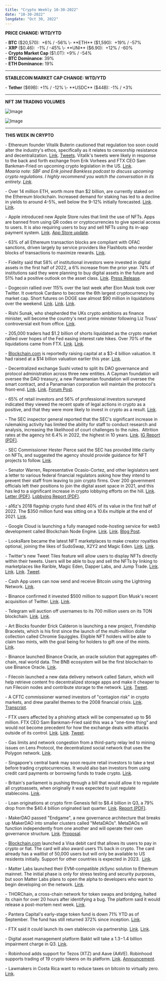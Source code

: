 ```yaml
---
title: "Crypto Weekly 10-30-2022"
date: "10-30-2022"
longdate: "Oct 30, 2022"
---
```


**PRICE CHANGE: WTD/YTD**

\- **BTC** ($20,570):  +6% / -56%  
\- **ETH** ($1,590):  +19% / -57%  
\- **XRP** ($0.46):  -1% / -45%  
\- **UNI** ($6.90):  +12% / -60%  
\- **Crypto Market Cap** ($1.0T): +9% / -54%  
\- **BTC Dominance**: 39%  
\- **ETH Dominance:** 19% 



---

**STABLECOIN MARKET CAP CHANGE: WTD/YTD**

\- **Tether** ($69B): +1% / -12%  
\- **USDC** ($44B): -1% / +3%



---

**NFT 3M TRADING VOLUMES**

![Image](/images/10-30-2022-1.png)

![Image](/images/10-30-2022-2.png)

---

**THIS WEEK IN CRYPTO**

\- Ethereum founder Vitalik Buterin cautioned that regulation too soon could alter the industry's ethos, specifically as it relates to censorship resistance and decentralization. [Link](https://decrypt.co/113168/ethereum-founder-vitalik-buterin-crypto-industry-shouldnt-be-enthusiastically-pursuing-institutional-capital). [Tweets](https://twitter.com/VitalikButerin/status/1586560123287506944). Vitalik's tweets were likely in response to the back and forth exchange from Erik Vorhees and FTX CEO Sam Bankman-Fried on upcoming crypto legislation in the US. [Link](https://decrypt.co/112692/sbf-addresses-backlash-revises-his-crypto-standards-proposal).  
*Maaria note: SBF and Erik joined Bankless podcast to discuss upcoming crypto regulations. I highly recommend you watch the conversation in its entirety. [Link](https://www.youtube.com/watch?v=Ytaa_5liwMA).*  
  
\- Over 14 million ETH, worth more than $2 billion, are currently staked on the Ethereum blockchain. Increased demand for staking has led to a decline in yields to around 4-5%, well below the 9-12% initially forecasted. [Link](https://www.coindesk.com/markets/2022/10/31/surging-popularity-of-ethereum-staking-keeps-lid-on-yields/). [Link](https://www.coinbase.com/institutional/research-insights/research/monthly-outlook/post-merge-metrics-october-2022).  
  
\- Apple introduced new Apple Store rules that limit the use of NFTs. Apps are banned from using QR codes or cryptocurrencies to give special access to users. It is also requiring users to buy and sell NFTs using its in-app payment system. [Link](https://thedefiant.io/apple-nft-app-policy). [App Store update](https://developer.apple.com/news/?id=xk8d7p8c).  
  
\- 63% of all Ethereum transaction blocks are compliant with OFAC sanctions, driven largely by service providers like Flashbots who reorder blocks of transactions to maximize rewards. [Link](https://www.theblock.co/post/180158/63-of-ethereum-transaction-blocks-are-now-ofac-compliant).  
  
\- Fidelity said that 58% of institutional investors were invested in digital assets in the first half of 2022, a 6% increase from the prior year. 74% of institutions said they were planning to buy digital assets in the future and 51% had a positive outlook on the asset class. [Link](https://decrypt.co/113024/institutions-are-still-bullish-on-crypto-fidelity-survey). [Press Release](https://www.businesswire.com/news/home/20221027005070/en/Fidelity-Digital-AssetsSM-Research-Finds-Increased-Adoption-of-Digital-Assets-Among-Institutional-Investors-in-U.S.-and-Europe).  
  
\- Dogecoin rallied over 115% over the last week after Elon Musk took over Twitter. It overtook Cardano to become the 6th largest cryptocurrency by market cap. Short futures on DOGE saw almost $90 million in liquidations over the weekend. [Link](https://www.coindesk.com/markets/2022/10/31/dogecoin-futures-rack-up-nearly-90m-in-liquidations-over-weekend-in-unusual-move/). [Link](https://www.theblock.co/post/181171/dogecoin-rallies-after-elon-musks-twitter-takeover). [Link](https://www.coindesk.com/business/2022/10/29/dogecoin-replaces-cardano-as-6th-largest-cryptocurrency/).  
  
\- Rishi Sunak, who shepherded the UKs crypto ambitions as finance minister, will become the country's next prime minister following Liz Truss' controversial exit from office. [Link](https://www.bloomberg.com/news/articles/2022-10-28/uk-crypto-under-sunak-industry-seeks-stablecoin-progress-clarity).  
  
\- 205,000 traders had $1.2 billion of shorts liquidated as the crypto market rallied over hopes of the Fed easing interest rate hikes. Over 70% of the liquidations came from FTX. [Link](https://www.theblock.co/post/180054/crypto-traders-hit-by-1-2-billion-worth-of-short-liquidations-since-tuesday). [Link](https://www.coindesk.com/markets/2022/10/28/market-wrap-bitcoin-heads-for-best-week-in-3-months/).  
  
\- [Blockchain.com](http://blockchain.com/) is reportedly raising capital at a $3-4 billion valuation. It had raised at a $14 billion valuation earlier this year. [Link](https://www.bloomberg.com/news/articles/2022-10-26/blockchain-com-in-talks-to-raise-funds-at-shrunken-valuation).  
  
\- Decentralized exchange Sushi voted to split its DAO governance and protocol administration across three new entities. A Cayman foundation will oversee the DAO treasury, a new Panamanian foundation will oversee the smart contract, and a Panamanian corporation will maintain the protocol's front-end. [Link](https://www.theblock.co/post/179986/sushi-dao-agrees-to-implement-a-new-corporate-legal-structure). [Link](https://www.coindesk.com/business/2022/10/26/crypto-exchange-sushiswap-approves-restructuring-will-create-three-firms-for-dao/). [Forum Post](https://forum.sushi.com/t/recommendation-for-sushi-legal-structure/11158).  
  
\- 65% of retail investors and 56% of professional investors surveyed indicated they viewed the recent spate of legal actions in crypto as a positive, and that they were more likely to invest in crypto as a result. [Link](https://www.bloomberg.com/news/articles/2022-10-24/crypto-is-more-attractive-as-sec-gets-aggressive-investors-say).  
  
\- The SEC inspector general reported that the SEC's significant increase in rulemaking activity has limited the ability for staff to conduct research and analysis, increasing the likelihood of court challenges to the rules.  Attrition rates at the agency hit 6.4% in 2022, the highest in 10 years. [Link](https://www.politico.com/news/2022/10/19/wall-street-regulators-sweeping-agenda-strains-sec-staffers-00062521). [IG Report (PDF)](https://www.sec.gov/files/inspector-generals-statement-sec-mgmt-and-perf-challenges-october-2022.pdf).  
  
\- SEC Commissioner Hester Pierce said the SEC has provided little clarity on NFTs, and suggested the agency should provide guidance for NFT projects to follow. [Link](https://decrypt.co/113090/sec-hester-peirce-nft-regulation-bored-ape).  
  
\- Senator Warren, Representative Ocasio-Cortez, and other legislators sent a letter to various federal financial regulators asking how they intend to prevent their staff from leaving to join crypto firms. Over 200 government officials left their positions to join the digital asset space in 2021, and this has led to a significant increase in crypto lobbying efforts on the hill. [Link](https://www.theblock.co/post/179692/warren-aoc-lead-progressive-letter-to-regulators-on-crypto-industry-revolving-door). [Letter (PDF)](https://www.warren.senate.gov/imo/media/doc/10.24%20Letters%20to%20Regulators%20re%20Crypto%20Revolving%20Door.pdf). [Lobbying Report (PDF)](https://www.techtransparencyproject.org/sites/default/files/Crypto-Revolving-Door-Report.pdf).  
  
\- a16z's 2018 flagship crypto fund shed 40% of its value in the first half of 2022. The $350 million fund was sitting on a 10.6x multiple at the end of 2021. [Link](https://www.wsj.com/articles/andreessen-horowitz-went-all-in-on-crypto-at-the-worst-possible-time-11666769270?mod=djemalertNEWS).  
  
\- Google Cloud is launching a fully managed node-hosting service for web3 development called Blockchain Node Engine. [Link](https://www.coindesk.com/tech/2022/10/27/google-introduces-cloud-based-blockchain-node-service-for-ethereum/). [Link](https://techcrunch.com/2022/10/27/google-cloud-gets-into-web3-act-with-managed-blockchain-node-service/). [Blog Post](https://cloud.google.com/blog/products/infrastructure-modernization/introducing-blockchain-node-engine).  
  
\- LooksRare became the latest NFT marketplaces to make creator royalties optional, joining the likes of SudoSwap, X2Y2 and Magic Eden. [Link](https://www.theblock.co/post/180427/looksrare-becomes-latest-nft-marketplace-to-nix-royalties-exclusive). [Link](https://decrypt.co/113021/nft-marketplace-looksrare-zero-royalties).  
  
\- Twitter's new Tweet Tiles feature will allow users to display NFTs directly within their tweets. Users will be able to buy and sell the NFTs by linking to marketplaces like Rarible, Magic Eden, Dapper Labs, and Jump Trade. [Link](https://decrypt.co/113007/twitter-buy-sell-nfts-tweets-magic-eden-dapper-rarible). [Link](https://www.bloomberg.com/news/articles/2022-10-29/how-elon-musk-can-add-crypto-nft-transactions-on-twitter). [Link](https://decrypt.co/113007/twitter-buy-sell-nfts-tweets-magic-eden-dapper-rarible). [Tweet](https://twitter.com/TwitterDev/status/1585707921433923585?s=20&t=kRHzhxcFn2_ncObt4oHU1A).  
  
\- Cash App users can now send and receive Bitcoin using the Lightning Network. [Link](https://decrypt.co/112862/cash-app-send-receive-bitcoin-via-lightning).  
  
\- Binance confirmed it invested $500 million to support Elon Musk's recent acquisition of Twitter. [Link](https://www.theblock.co/post/180752/binance-confirmed-as-investor-in-twitter-takeover-as-musk-reportedly-plans-to-take-reins-as-ceo). [Link](https://decrypt.co/113052/crypto-exchange-binance-confirms-500m-investment-musks-twitter-takeover).  
  
\- Telegram will auction off usernames to its 700 million users on its TON blockchain. [Link](https://techcrunch.com/2022/10/27/telegram-announces-username-auctions-on-ton-blockchain/). [Link](https://decrypt.co/113015/telegram-launches-username-auction-using-ton-blockchain).  
  
\- Art Blocks founder Erick Calderon is launching a new project, Friendship Bracelets, which is his first since the launch of the multi-million dollar collection called Chromie Squiggles. Eligible NFT holders will be able to claim two mints, with the goal being for holders to gift one of the mints. [Link](https://www.theblock.co/post/179636/art-blocks-founder-announces-friendship-bracelet-nft-airdrop).  
  
\- Binance launched Binance Oracle, an oracle solution that aggregates off-chain, real world data. The BNB ecosystem will be the first blockchain to use Binance Oracle. [Link](https://www.theblock.co/post/180042/binance-releases-oracle-service-on-bnb-chain-rivaling-chainlink).  
  
\- Filecoin launched a new data delivery network called Saturn, which will help retrieve content fro decentralized storage apps and make it cheaper to run Filecoin nodes and contribute storage to the network. [Link](https://www.theblock.co/post/180450/filecoin-releases-new-content-delivery-network-called-saturn). [Tweet](https://twitter.com/Filecoin/status/1585913378547146753).  
  
\- A CFTC commissioner warned investors of "contagion risk" in crypto markets, and drew parallel themes to the 2008 financial crisis. [Link](https://www.theblock.co/post/180618/cftc-commissioner-warns-of-parallel-themes-to-2008-financial-crisis-in-crypto-market). [Transcript](https://www.cftc.gov/PressRoom/SpeechesTestimony/oparomero3).  
  
\- FTX users affected by a phishing attack will be compensated up to $6 million. FTX CEO Sam Bankman-Fried said this was a "one-time thing" and would not become precedent for how the exchange deals with attacks outside of its control. [Link](https://www.theblock.co/post/179314/sam-bankman-fried-ftx-compensate-phishing-victims-6-million). [Link](https://www.coindesk.com/business/2022/10/24/ftx-to-compensate-api-phishing-victims-with-as-much-as-6m/). [Tweet](https://twitter.com/SBF_FTX/status/1584304025247580160).  
  
\- Gas limits and network congestion from a third-party relay led to mining issues on Lens Protocol, the decentralized social network that uses the Polygon network. [Link](https://www.theblock.co/post/180084/lens-protocol-stalls-services-due-to-transaction-issues).  
  
\- Singapore's central bank may soon require retail investors to take a test before trading cryptocurrencies. It would also ban investors from using credit card payments or borrowing funds to trade crypto. [Link](https://techcrunch.com/2022/10/26/singapore-retail-test-crypto-credit-card/).  
  
\- Britain's parliament is pushing through a bill that would allow it to regulate all cryptoassets, when originally it was expected to just regulate stablecoins. [Link](https://www.reuters.com/world/uk/britain-proposes-regulation-all-cryptoassets-2022-10-27/).  
  
\- Loan originations at crypto firm Genesis fell to $8.4 billion in Q3, a 79% drop from the $40.4 billion originated last quarter. [Link](https://www.theblock.co/post/181018/genesis-loan-originations-down-79-during-crypto-winter). [Report (PDF)](https://info.genesistrading.com/hubfs/quarterly-reports/2022/Genesis22Q3QuarterlyReport.pdf).  
  
\- MakerDAO passed "Endgame", a new governance architecture that breaks up MakerDAO into smaller clusters called "MetaDAOs". MetaDAOs will function independently from one another and will operate their own governance structure. [Link](https://www.theblock.co/post/180991/maker-founder-uses-influence-to-pass-vote-that-breaks-up-the-dao). [Proposal](https://forum.makerdao.com/tag/endgame-prelaunch-mip-set).  
  
\- [Blockchain.com](http://blockchain.com/) launched a Visa debit card that allows its users to pay in crypto or fiat. The card will also award users 1% back in crypto. The card already has a waitlist of 50,000 users but will only be available to US residents initially. Support for other countries is expected in 2023.  [Link](https://www.theblock.co/post/180006/blockchain-com-launches-visa-debit-card-with-1-cashback-in-crypto).  
  
\- Matter Labs launched their EVM-compatible zkSync solution to Ethereum mainnet. The initial phase is only for stress testing and security purposes, but soon Matter Labs plans to open the alpha to developers who want to begin developing on the network. [Link](https://www.theblock.co/post/180846/matter-labs-releases-first-phase-of-zksync-2-0-mainnet-called-baby-alpha).  
  
\- THORChain, a cross-chain network for token swaps and bridging, halted its chain for over 20 hours after identifying a bug. The platform said it would release a post-mortem next week. [Link](https://www.theblock.co/post/180669/thorchain-halts-its-platform-due-to-an-unknown-bug-no-issues-of-insolvency-reported).  
  
\- Pantera Capital's early-stage token fund is down 71% YTD as of September. The fund has still returned 372% since inception. [Link](https://www.theblock.co/post/180381/pantera-capitals-early-stage-token-fund-is-down-71-this-year-exclusive).  
  
\- FTX said it could launch its own stablecoin via partnership. [Link](https://www.theblock.co/post/180344/ftx-could-launch-its-own-stablecoin-via-a-partnership-says-bankman-fried). [Link](https://www.coindesk.com/business/2022/10/27/crypto-exchange-ftx-is-working-on-creating-a-stablecoin-report/).  
  
\- Digital asset management platform Bakkt will take a $1.3 -$1.4 billion impairment charge in Q3. [Link](https://www.theblock.co/post/181055/bakkt-to-report-charges-of-up-to-1-4-billion-in-q3).  
  
\- Robinhood adds support for Tezos (XTZ) and Aave (AAVE). Robinhood supports trading of 19 crypto tokens on its platform. [Link](https://www.coindesk.com/markets/2022/10/24/robinhood-lists-aave-and-tezos-to-platform/). [Announcement](https://twitter.com/RobinhoodApp/status/1584532320551174145).  
  
\- Lawmakers in Costa Rica want to reduce taxes on bitcoin to virtually zero. [Link](https://decrypt.co/112995/costa-rica-bill-taxes-bitcoin).